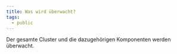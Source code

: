 ```yaml
---
title: Was wird überwacht?
tags:
  - public
---
```

Der gesamte Cluster und die dazugehörigen Komponenten werden überwacht.